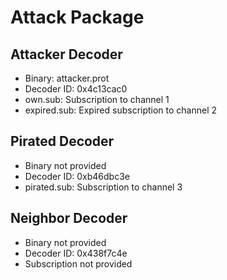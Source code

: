 # Attack Package
## Attacker Decoder
 - Binary: attacker.prot
 - Decoder ID: 0x4c13cac0
 - own.sub: Subscription to channel 1
 - expired.sub: Expired subscription to channel 2

## Pirated Decoder
 - Binary not provided
 - Decoder ID: 0xb46dbc3e
 - pirated.sub: Subscription to channel 3

## Neighbor Decoder
 - Binary not provided
 - Decoder ID: 0x438f7c4e
 - Subscription not provided

